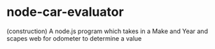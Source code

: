 # node-car-evaluator
(construction) A node.js program which takes in a Make and Year and scapes web for odometer to determine a value
